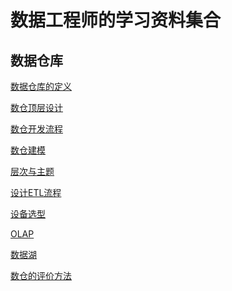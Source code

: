 # 数据工程师的学习资料集合
## 数据仓库
[数据仓库的定义](https://github.com/NorthShip/Data-Engineer-Learning/blob/main/%E6%95%B0%E6%8D%AE%E4%BB%93%E5%BA%93/Chapter%201.md)

[数仓顶层设计]()

[数仓开发流程]()

[数仓建模]()

[层次与主题]()

[设计ETL流程]()

[设备选型]()

[OLAP]()

[数据湖]()

[数仓的评价方法]()

